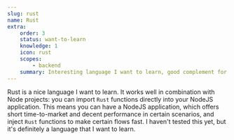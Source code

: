 ```yaml
---
slug: rust
name: Rust
extra:
    order: 3
    status: want-to-learn
    knowledge: 1
    icon: rust
    scopes:
        - backend
    summary: Interesting language I want to learn, good complement for NodeJS applications.
---
```


Rust is a nice language I want to learn. It works well in combination with Node projects: you can import `Rust` functions directly into your NodeJS application. This means you can have a NodeJS application, which offers short time-to-market and decent performance in certain scenarios, and inject `Rust` functions to make certain flows fast.
I haven't tested this yet, but it's definitely a language that I want to learn.
